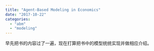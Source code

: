 ```yaml
---
title: "Agent-Based Modeling in Economics"
date: "2017-10-22"
categories: 
  - "abm"
  - "modeling"
---
```


早先把书的内容过了一遍，现在打算把书中的模型统统实现并做相应介绍。
